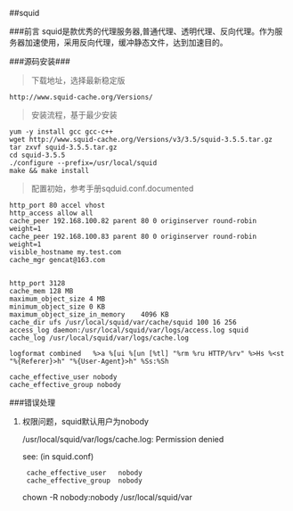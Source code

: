 ##squid

###前言
squid是款优秀的代理服务器,普通代理、透明代理、反向代理。作为服务器加速使用，采用反向代理，缓冲静态文件，达到加速目的。


###源码安装###

>下载地址，选择最新稳定版

	http://www.squid-cache.org/Versions/

>安装流程，基于最少安装

	yum -y install gcc gcc-c++
	wget http://www.squid-cache.org/Versions/v3/3.5/squid-3.5.5.tar.gz
	tar zxvf squid-3.5.5.tar.gz
	cd squid-3.5.5
	./configure --prefix=/usr/local/squid
	make && make install

>配置初始，参考手册sqduid.conf.documented

	http_port 80 accel vhost 
	http_access allow all 
	cache_peer 192.168.100.82 parent 80 0 originserver round-robin weight=1 
	cache_peer 192.168.100.83 parent 80 0 originserver round-robin weight=1 
	visible_hostname my.test.com 
	cache_mgr gencat@163.com
	
	
	http_port 3128
	cache_mem 128 MB
	maximum_object_size 4 MB
	minimum_object_size 0 KB
	maximum_object_size_in_memory	 4096 KB
	cache_dir ufs /usr/local/squid/var/cache/squid 100 16 256
	access_log daemon:/usr/local/squid/var/logs/access.log squid
	cache_log /usr/local/squid/var/logs/cache.log
	
	logformat combined   %>a %[ui %[un [%tl] "%rm %ru HTTP/%rv" %>Hs %<st "%{Referer}>h" "%{User-Agent}>h" %Ss:%Sh
	
	cache_effective_user nobody	
	cache_effective_group nobody	

###错误处理


1. 权限问题，squid默认用户为nobody

	/usr/local/squid/var/logs/cache.log: Permission denied

	see: (in squid.conf)
	
		cache_effective_user   nobody
		cache_effective_group  nobody

	chown -R nobody:nobody /usr/local/squid/var



	




